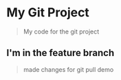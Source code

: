 # My Git Project
> My code for the git project
## I'm in the feature branch
> made changes for git pull demo
